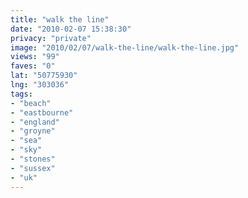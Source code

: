 ```yaml
---
title: "walk the line"
date: "2010-02-07 15:38:30"
privacy: "private"
image: "2010/02/07/walk-the-line/walk-the-line.jpg"
views: "99"
faves: "0"
lat: "50775930"
lng: "303036"
tags:
- "beach"
- "eastbourne"
- "england"
- "groyne"
- "sea"
- "sky"
- "stones"
- "sussex"
- "uk"
---
```

<a href="http://www.phillprice.com/2010/02/07/walk-the-line" rel="nofollow"></a>
